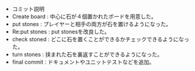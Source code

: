 - コミット説明
- Create board : 中心に石が４個置かれたボードを用意した。
- put stones : プレイヤーと相手の両方が石を置けるようになった。
- Re:put stones : put stonesを改良した。
- check stoned : どこに石を置くことができるかチェックできるようになった。
- turn stones : 挟まれた石を裏返すことができるようになった。
- final commit : ドキュメントやユニットテストなどを追加。